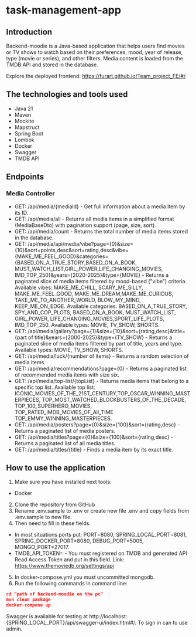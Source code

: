 # task-management-app
## Introduction
Backend-moodie is a Java-based application that helps users find movies or TV shows to watch based on their preferences, mood, year of release, type (movie or series), and other filters. Media content is loaded from the TMDB API and stored in the database.

Explore the deployed frontend: https://furart.github.io/Team_project_FE/#/
## The technologies and tools used
* Java 21
* Maven
* Mockito
* Mapstruct
* Spring Boot
* Lombok
* Docker
* Swagger
* TMDB API
## Endpoints
### Media Controller
* GET: /api/media/{mediaId} - Get full information about a media item by its ID.
* GET: /api/media/all - Returns all media items in a simplified format (MediaBaseDto) with pagination support (page, size, sort).
* GET: /api/media/count - Returns the total number of media items stored in the database.
* GET: /api/media/api/media/vibe?page={0}&size={10}&sort=points,desc&sort=rating,desc&vibe={MAKE_ME_FEEL_GOOD}&categories={BASED_ON_A_TRUE_STORY,BASED_ON_A_BOOK, MUST_WATCH_LIST,GIRL_POWER,LIFE_CHANGING_MOVIES, IMD_TOP_250}&years={2020-2025}&type={MOVIE} - Returns a paginated slice of media items filtered by mood-based ("vibe") criteria. Available vibes: MAKE_ME_CHILL, SCARY_ME_SILLY, MAKE_ME_FEEL_GOOD, MAKE_ME_DREAM,MAKE_ME_CURIOUS, TAKE_ME_TO_ANOTHER_WORLD, BLOW_MY_MIND, KEEP_ME_ON_EDGE. Available categories: BASED_ON_A_TRUE_STORY, SPY_AND_COP_PLOTS, BASED_ON_A_BOOK, MUST_WATCH_LIST, GIRL_POWER, LIFE_CHANGING_MOVIES,SPORT_LIFE_PLOTS, IMD_TOP_250. Available types: MOVIE, TV_SHOW, SHORTS.
* GET: /api/media/gallery?page={1}&size={10}&sort={rating,desc}&title={part of title}&years={2000-2025}&type={TV_SHOW} - Returns a paginated slice of media items filtered by part of title, years and type. Available types: MOVIE, TV_SHOW, SHORTS.
* GET: /api/media/luck/{number of items} - Returns a random selection of media items.
* GET: /api/media/recommendations?page={0} - Returns a paginated list of recommended media items with size six.
* GET: /api/media/top-list/{topList} - Returns media items that belong to a specific top list. Available top list: ICONIC_MOVIES_OF_THE_21ST_CENTURY,TOP_OSCAR_WINNING_MASTERPIECES, TOP_MOST_WATCHED_BLOCKBUSTERS_OF_THE_DECADE, TOP_100_SUPERHERO_MOVIES, TOP_RATED_IMDB_MOVIES_OF_All_TIME TOP_EMMY_WINNING_MASTERPIECES.
* GET: /api/media/posters?page={0}&size={100}&sort={rating,desc} - Returns a paginated list of media posters.
* GET: /api/media/titles?page={0}&size={100}&sort={rating,desc} - Returns a paginated list of all media titles.
* GET: /api/media/titles/{title} - Finds a media item by its exact title.
## How to use the application
1. Make sure you have installed next tools:
* Docker
2. Clone the repository from GitHub
3. Rename .env.sample to .env or create new file .env and copy fields from .env.sample to new file.
4. Then need to fill in these fields.
* In most situations ports put: PORT=8080, SPRING_LOCAL_PORT=8081, SPRING_DOCKER_PORT=8080, DEBUG_PORT=5005, MONGO_PORT=27017.
* TMDB_API_TOKEN= - You must registered on TMDB and generated API Read Access Token and put in this field. Link: https://www.themoviedb.org/settings/api
5. In docker-compose.yml you must uncommitted mongodb.
6. Run the following commands in command line:
```json
cd "path of backend-moodie on the pc"
mvn clean package
docker-compose up
```
Swagger is available for testing at http://localhost:{SPRING_LOCAL_PORT}/api/swagger-ui/index.html#/. To sign in can to use admin.
